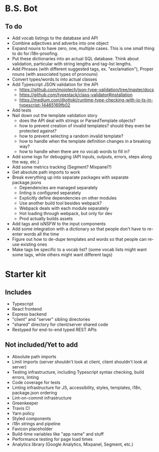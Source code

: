 # B.S. Bot

## To do

- Add vocab listings to the database and API
- Combine adjectives and adverbs into one object
- Expand nouns to have zero, one, multiple cases. This is one small thing to do for i18n-proofing.
- Put these dictionaries into an actual SQL database. Think about validation, particular with string lengths and tag-list lengths.
- Add Phrases (with different suggested tags, ex. "exclamation"), Proper nouns (with associated types of pronouns)
- Convert types/words.ts into actual classes
- Add Typescript JSON validation for the API
  - https://github.com/mojotech/json-type-validation/tree/master/docs
  - https://github.com/typestack/class-validator#installation
  - https://medium.com/@ottoki/runtime-type-checking-with-io-ts-in-typescript-14465169fb02
- Add tests
- Nail down out the template validation story
  - does the API deal with strings or ParsedTemplate objects?
  - how to prevent creation of invalid templates? should they even be protected against?
  - how to prevent selecting a random invalid template?
  - how to handle when the template definition changes in a breaking way?
  - how to handle when there are no vocab words to fill in?
- Add some logs for debugging (API inputs, outputs, errors, steps along the way, etc.)
- Add some metrics  tracking (Segment? Mixpanel?)
- Get absolute path imports to work
- Break everything up into separate packages with separate package.jsons
  - Dependencies are managed separately
  - linting is configured separately
  - Explicitly define dependencies on other modules
  - Use another build tool besides webpack?
  - Webpack deals with each module separately
  - Hot loading through webpack, but only for dev
  - Prod actually builds assets
- Add tags and isNSFW to the input components
- Add some integration with a dictionary so that people don't have to re-enter words all the time
- Figure out how to de-dupe templates and words so that people can re-use existing ones
- Make tags be specific to a vocab list? (some vocab lists might want some tags, while others might want different tags)

# Starter kit

## Includes

- Typescript
- React frontend
- Express backend
- "client" and "server" sibling directories
- "shared" directory for client/server shared code
- Restyped for end-to-end typed REST APIs

## Not included/Yet to add

- Absolute path imports
- Limit imports (server shouldn't look at client, client shouldn't look at server)
- Testing infrastructure, including Typescript syntax checking, build errors, linting
- Code coverage for tests
- Linting infrastructure for JS, accessibility, styles, templates, i18n, package.json ordering
- Lint-on-commit infrastructure
- Greenkeeper
- Travis CI
- Yarn policy
- Styled components
- i18n strings and pipeline
- Favicon placeholder
- Build-time variables like "app name" and stuff
- Performance testing for page load times
- Analytics library (Google Analytics, Mixpanel, Segment, etc.)
